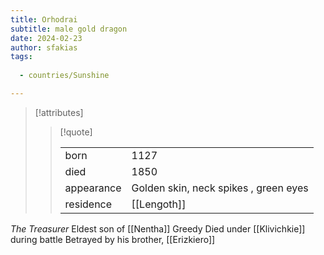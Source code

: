 ```yaml
---
title: Orhodrai
subtitle: male gold dragon
date: 2024-02-23
author: sfakias
tags:
  
  - countries/Sunshine

---
```

> [!attributes]
> 
> > [!quote]
> >
> > | | |
> > | --- | --- |
> > | born | 1127 |
> > | died | 1850 |
> > | appearance | Golden skin, neck spikes , green eyes |
> > | residence | [[Lengoth]] |

*The Treasurer*
Eldest son of [[Nentha]]
Greedy
Died under [[Klivichkie]] during battle
Betrayed by his brother, [[Erizkiero]]